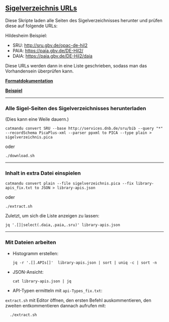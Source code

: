 ## [Sigelverzeichnis URLs](https://sigel.staatsbibliothek-berlin.de/startseite/)

Diese Skripte laden alle Seiten des Sigelverzeichnisses herunter und prüfen diese auf folgende URLs:

Hildesheim Beispiel:

- SRU: http://sru.gbv.de/opac-de-hil2
- PAIA: https://paia.gbv.de/DE-Hil2/
- DAIA: https://paia.gbv.de/DE-Hil2/daia

Diese URLs werden dann in eine Liste geschrieben, sodass man das Vorhandensein überprüfen kann.

[**Formatdokumentation**](https://sigel.staatsbibliothek-berlin.de/vergabe/adressenformat/)

[**Beispiel**](https://services.dnb.de/sru/bib?operation=searchRetrieve&query=isl%3DDE-Hil2&recordSchema=PicaPlus-xml&version=1.1)

---

### Alle Sigel-Seiten des Sigelverzeichnisses herunterladen

(Dies kann eine Weile dauern.)
 
    catmandu convert SRU --base http://services.dnb.de/sru/bib --query "*" --recordSchema PicaPlus-xml --parser ppxml to PICA --type plain > sigelverzeichnis.pica

oder

    ./download.sh

---

### Inhalt in extra Datei einspielen

    catmandu convert plain --file sigelverzeichnis.pica --fix library-apis_fix.txt to JSON > library-apis.json

oder

    ./extract.sh
    
Zuletzt, um sich die Liste anzeigen zu lassen:

    jq '.[]|select(.daia,.paia,.sru)' library-apis.json
    
---
    
### Mit Dateien arbeiten

- Histogramm erstellen: 

      jq -r '.[].APIs[]'  library-apis.json | sort | uniq -c | sort -n
    

- JSON-Ansicht:

      cat library-apis.json | jq


- API-Typen ermitteln mit `api-Types_fix.txt`:

`extract.sh` mit Editor öffnen, den ersten Befehl auskommentieren, den zweiten entkommentieren dannach aufrufen mit:

      ./extract.sh
